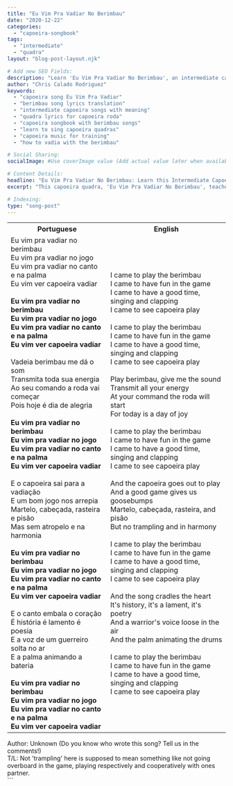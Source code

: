 ```yaml
---
title: "Eu Vim Pra Vadiar No Berimbau"
date: "2020-12-22"
categories:
  - "capoeira-songbook"
tags:
  - "intermediate"
  - "quadra"
layout: "blog-post-layout.njk"

# Add new SEO Fields:
description: "Learn 'Eu Vim Pra Vadiar No Berimbau', an intermediate capoeira quadra. Lyrics & meaning explained. Perfect for improving your roda performance!"
author: "Chris Calado Rodriguez"
keywords:
  - "capoeira song Eu Vim Pra Vadiar"
  - "berimbau song lyrics translation"
  - "intermediate capoeira songs with meaning"
  - "quadra lyrics for capoeira roda"
  - "capoeira songbook with berimbau songs"
  - "learn to sing capoeira quadras"
  - "capoeira music for training"
  - "how to vadia with the berimbau"

# Social Sharing:
socialImage: #Use coverImage value (Add actual value later when available)

# Content Details:
headline: "Eu Vim Pra Vadiar No Berimbau: Learn this Intermediate Capoeira Song"
excerpt: "This capoeira quadra, 'Eu Vim Pra Vadiar No Berimbau', teaches intermediate players how to interact with the berimbau in the roda, enhancing their game and musicality."

# Indexing:
type: "song-post"
---
```



<table class="capoeira-table">
    <tr class="header-row">
        <th>Portuguese</th>
        <th>English</th>
    </tr>
    <tr>
        <td>Eu vim pra vadiar no berimbau<br>
Eu vim pra vadiar no jogo<br>
Eu vim pra vadiar no canto e na palma<br>
Eu vim ver capoeira vadiar<br><br>
<b>Eu vim pra vadiar no berimbau<br>
Eu vim pra vadiar no jogo<br>
Eu vim pra vadiar no canto e na palma<br>
Eu vim ver capoeira vadiar</b><br><br>
Vadeia berimbau me dá o som<br>
Transmita toda sua energia<br>
Ao seu comando a roda vai começar<br>
Pois hoje é dia de alegria<br><br>
<b>Eu vim pra vadiar no berimbau<br>
Eu vim pra vadiar no jogo<br>
Eu vim pra vadiar no canto e na palma<br>
Eu vim ver capoeira vadiar</b><br><br>
E o capoeira sai para a vadiação<br>
E um bom jogo nos arrepia<br>
Martelo, cabeçada, rasteira e pisão<br>
Mas sem atropelo e na harmonia<br><br>
<b>Eu vim pra vadiar no berimbau<br>
Eu vim pra vadiar no jogo<br>
Eu vim pra vadiar no canto e na palma<br>
Eu vim ver capoeira vadiar</b><br><br>
E o canto embala o coração<br>
É história é lamento é poesia<br>
E a voz de um guerreiro solta no ar<br>
E a palma animando a bateria<br><br>
<b>Eu vim pra vadiar no berimbau<br>
Eu vim pra vadiar no jogo<br>
Eu vim pra vadiar no canto e na palma<br>
Eu vim ver capoeira vadiar</b></td>
        <td>I came to play the berimbau<br>
I came to have fun in the game<br>
I came to have a good time, singing and clapping<br>
I came to see capoeira play<br><br>
I came to play the berimbau<br>
I came to have fun in the game<br>
I came to have a good time, singing and clapping<br>
I came to see capoeira play<br><br>
Play berimbau, give me the sound<br>
Transmit all your energy<br>
At your command the roda will start<br>
For today is a day of joy<br><br>
I came to play the berimbau<br>
I came to have fun in the game<br>
I came to have a good time, singing and clapping<br>
I came to see capoeira play<br><br>
And the capoeira goes out to play<br>
And a good game gives us goosebumps<br>
Martelo, cabeçada, rasteira, and pisão<br>
But no trampling and in harmony<br><br>
I came to play the berimbau<br>
I came to have fun in the game<br>
I came to have a good time, singing and clapping<br>
I came to see capoeira play<br><br>
And the song cradles the heart<br>
It's history, it's a lament, it's poetry<br>
And a warrior's voice loose in the air<br>
And the palm animating the drums<br><br>
I came to play the berimbau<br>
I came to have fun in the game<br>
I came to have a good time, singing and clapping<br>
I came to see capoeira play</td>
    </tr>
</table>
<figcaption>
Author: Unknown (Do you know who wrote this song? Tell us in the comments!)<br>
T/L: Not 'trampling' here is supposed to mean something like not going overboard in the game, playing respectively and cooperatively with ones partner.
</figcaption>
```